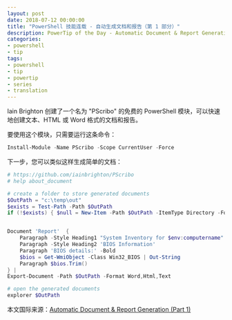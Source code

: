 ```yaml
---
layout: post
date: 2018-07-12 00:00:00
title: "PowerShell 技能连载 - 自动生成文档和报告（第 1 部分）"
description: PowerTip of the Day - Automatic Document & Report Generation (Part 1)
categories:
- powershell
- tip
tags:
- powershell
- tip
- powertip
- series
- translation
---
```

Iain Brighton 创建了一个名为 "PScribo" 的免费的 PowerShell 模块，可以快速地创建文本、HTML 或 Word 格式的文档和报告。

要使用这个模块，只需要运行这条命令：

```powershell
Install-Module -Name PScribo -Scope CurrentUser -Force
```

下一步，您可以类似这样生成简单的文档：

```powershell
# https://github.com/iainbrighton/PScribo
# help about_document

# create a folder to store generated documents
$OutPath = "c:\temp\out"
$exists = Test-Path -Path $OutPath
if (!$exists) { $null = New-Item -Path $OutPath -ItemType Directory -Force }


Document 'Report'  {
    Paragraph -Style Heading1 "System Inventory for $env:computername"
    Paragraph -Style Heading2 'BIOS Information'
    Paragraph 'BIOS details:' -Bold
    $bios = Get-WmiObject -Class Win32_BIOS | Out-String
    Paragraph $bios.Trim()
} | 
Export-Document -Path $OutPath -Format Word,Html,Text 

# open the generated documents
explorer $OutPath
```

<!--more-->
本文国际来源：[Automatic Document & Report Generation (Part 1)](http://community.idera.com/powershell/powertips/b/tips/posts/automatic-document-report-generation-part-1)
